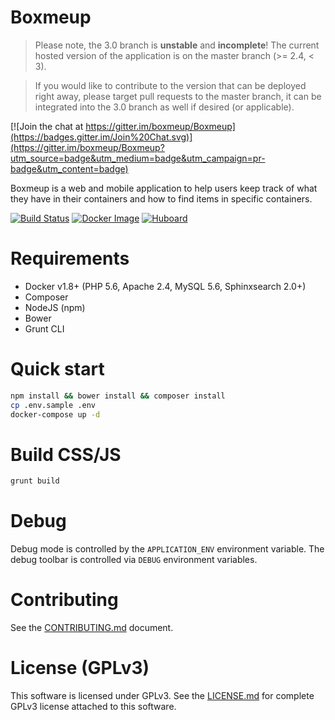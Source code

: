 Boxmeup
=======

> Please note, the 3.0 branch is **unstable** and **incomplete**! The current hosted version of the application is on the master branch (>= 2.4, < 3).

> If you would like to contribute to the version that can be deployed right away, please target pull requests to the master branch, it can be integrated into the 3.0 branch as well if desired (or applicable).

[![Join the chat at https://gitter.im/boxmeup/Boxmeup](https://badges.gitter.im/Join%20Chat.svg)](https://gitter.im/boxmeup/Boxmeup?utm_source=badge&utm_medium=badge&utm_campaign=pr-badge&utm_content=badge)

Boxmeup is a web and mobile application to help users keep track of what they have in their containers and how to find items in specific containers.

[![Build Status](https://img.shields.io/travis/boxmeup/Boxmeup/3.0.svg?style=flat)](https://travis-ci.org/boxmeup/Boxmeup)
[![Docker Image](https://img.shields.io/docker/pulls/cjsaylor/boxmeup.svg?style=flat)](https://hub.docker.com/r/cjsaylor/boxmeup)
[![Huboard](https://img.shields.io/badge/Hu-Board-7965cc.svg?style=flat)](https://huboard.com/boxmeup/Boxmeup)

# Requirements

* Docker v1.8+ (PHP 5.6, Apache 2.4, MySQL 5.6, Sphinxsearch 2.0+)
* Composer
* NodeJS (npm)
* Bower
* Grunt CLI

# Quick start

```bash
npm install && bower install && composer install
cp .env.sample .env
docker-compose up -d
```

# Build CSS/JS

```bash
grunt build
```

# Debug

Debug mode is controlled by the `APPLICATION_ENV` environment variable. The debug toolbar is controlled via `DEBUG` environment variables.

# Contributing

See the [CONTRIBUTING.md](https://github.com/boxmeup/Boxmeup/blob/3.0/CONTRIBUTING.md) document.

# License (GPLv3)

This software is licensed under GPLv3. See the [LICENSE.md](https://github.com/boxmeup/Boxmeup/blob/3.0/LICENSE.md) for complete GPLv3 license attached to this software.
